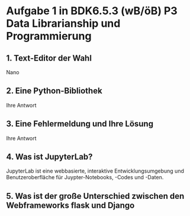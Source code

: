 # Aufgabe 1 in BDK6.5.3 (wB/öB) P3 Data Librarianship und Programmierung
## 1. Text-Editor der Wahl
Nano
## 2. Eine Python-Bibliothek
Ihre Antwort
## 3. Eine Fehlermeldung und Ihre Lösung
Ihre Antwort
## 4. Was ist JupyterLab?
JupyterLab ist eine webbasierte, interaktive Entwicklungsumgebung und Benutzeroberfläche für Juypter-Notebooks, -Codes und -Daten.
## 5. Was ist der große Unterschied zwischen den Webframeworks flask und Django


